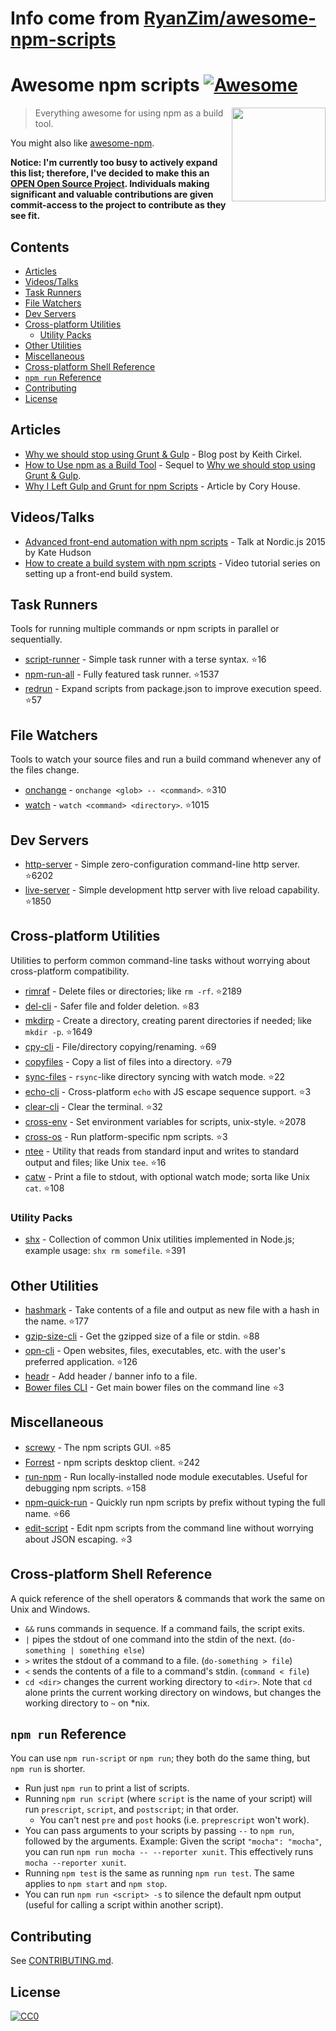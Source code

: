 # Info come from [RyanZim/awesome-npm-scripts](https://github.com/RyanZim/awesome-npm-scripts)
# Awesome npm scripts [![Awesome](https://awesome.re/badge.svg)](https://awesome.re)

[<img src="npm-logo.png" align="right" width="150">](https://www.npmjs.com)

> Everything awesome for using npm as a build tool.

You might also like [awesome-npm](https://github.com/sindresorhus/awesome-npm).

**Notice: I'm currently too busy to actively expand this list; therefore, I've decided to make this an [OPEN Open Source Project](http://openopensource.org). Individuals making significant and valuable contributions are given commit-access to the project to contribute as they see fit.**

## Contents

<!-- START doctoc generated TOC please keep comment here to allow auto update -->
<!-- DON'T EDIT THIS SECTION, INSTEAD RE-RUN doctoc TO UPDATE -->


- [Articles](#articles)
- [Videos/Talks](#videostalks)
- [Task Runners](#task-runners)
- [File Watchers](#file-watchers)
- [Dev Servers](#dev-servers)
- [Cross-platform Utilities](#cross-platform-utilities)
  - [Utility Packs](#utility-packs)
- [Other Utilities](#other-utilities)
- [Miscellaneous](#miscellaneous)
- [Cross-platform Shell Reference](#cross-platform-shell-reference)
- [`npm run` Reference](#npm-run-reference)
- [Contributing](#contributing)
- [License](#license)

<!-- END doctoc generated TOC please keep comment here to allow auto update -->

## Articles

- [Why we should stop using Grunt & Gulp](https://www.keithcirkel.co.uk/why-we-should-stop-using-grunt/) - Blog post by Keith Cirkel.
- [How to Use npm as a Build Tool](https://www.keithcirkel.co.uk/how-to-use-npm-as-a-build-tool/) - Sequel to [Why we should stop using Grunt & Gulp](https://www.keithcirkel.co.uk/why-we-should-stop-using-grunt/).
- [Why I Left Gulp and Grunt for npm Scripts](https://medium.freecodecamp.com/why-i-left-gulp-and-grunt-for-npm-scripts-3d6853dd22b8) -  Article by Cory House.

## Videos/Talks

- [Advanced front-end automation with npm scripts](https://www.youtube.com/watch?v=0RYETb9YVrk) - Talk at Nordic.js 2015 by Kate Hudson
- [How to create a build system with npm scripts](http://www.penta-code.com/how-to-create-a-build-system-with-npm-scripts/) - Video tutorial series on setting up a front-end build system.

## Task Runners

Tools for running multiple commands or npm scripts in parallel or sequentially.

- [script-runner](https://github.com/paulpflug/script-runner) - Simple task runner with a terse syntax. :star:16
- [npm-run-all](https://github.com/mysticatea/npm-run-all) - Fully featured task runner. :star:1537
- [redrun](https://github.com/coderaiser/redrun) - Expand scripts from package.json to improve execution speed. :star:57

## File Watchers

Tools to watch your source files and run a build command whenever any of the files change.

- [onchange](https://github.com/Qard/onchange) - `onchange <glob> -- <command>`. :star:310
- [watch](https://github.com/mikeal/watch) - `watch <command> <directory>`. :star:1015

## Dev Servers

- [http-server](https://github.com/indexzero/http-server) - Simple zero-configuration command-line http server. :star:6202
- [live-server](https://github.com/tapio/live-server) - Simple development http server with live reload capability. :star:1850

## Cross-platform Utilities

Utilities to perform common command-line tasks without worrying about cross-platform compatibility.

- [rimraf](https://github.com/isaacs/rimraf) - Delete files or directories; like `rm -rf`. :star:2189
- [del-cli](https://github.com/sindresorhus/del-cli) - Safer file and folder deletion. :star:83
- [mkdirp](https://github.com/substack/node-mkdirp) - Create a directory, creating parent directories if needed; like `mkdir -p`. :star:1649
- [cpy-cli](https://github.com/sindresorhus/cpy-cli) - File/directory copying/renaming. :star:69
- [copyfiles](https://github.com/calvinmetcalf/copyfiles) - Copy a list of files into a directory. :star:79
- [sync-files](https://github.com/byteclubfr/node-sync-files) - `rsync`-like directory syncing with watch mode. :star:22
- [echo-cli](https://github.com/iamakulov/echo-cli) - Cross-platform `echo` with JS escape sequence support. :star:3
- [clear-cli](https://github.com/sindresorhus/clear-cli) - Clear the terminal. :star:32
- [cross-env](https://github.com/kentcdodds/cross-env) - Set environment variables for scripts, unix-style. :star:2078
- [cross-os](https://github.com/milewski/cross-os) - Run platform-specific npm scripts. :star:3
- [ntee](https://github.com/stefanmaric/ntee) - Utility that reads from standard input and writes to standard output and files; like Unix `tee`. :star:16
- [catw](https://github.com/substack/catw) - Print a file to stdout, with optional watch mode; sorta like Unix `cat`. :star:108

### Utility Packs

- [shx](https://github.com/shelljs/shx) - Collection of common Unix utilities implemented in Node.js; example usage: `shx rm somefile`. :star:391

## Other Utilities

- [hashmark](https://github.com/keithamus/hashmark) -  Take contents of a file and output as new file with a hash in the name. :star:177
- [gzip-size-cli](https://github.com/sindresorhus/gzip-size-cli) - Get the gzipped size of a file or stdin. :star:88
- [opn-cli](https://github.com/sindresorhus/opn-cli) - Open websites, files, executables, etc. with the user's preferred application. :star:126
- [headr](https://github.com/heldr/headr) - Add header / banner info to a file.
- [Bower files CLI](https://github.com/thompsonemerson/bower-files-cli) - Get main bower files on the command line :star:3

## Miscellaneous

- [screwy](https://github.com/samueleaton/screwy) - The npm scripts GUI. :star:85
- [Forrest](https://github.com/stefanjudis/forrest) - npm scripts desktop client. :star:242
- [run-npm](https://github.com/timoxley/npm-run) - Run locally-installed node module executables. Useful for debugging npm scripts. :star:158
- [npm-quick-run](https://github.com/bahmutov/npm-quick-run) - Quickly run npm scripts by prefix without typing the full name. :star:66
- [edit-script](https://github.com/RyanZim/edit-script) - Edit npm scripts from the command line without worrying about JSON escaping. :star:3

## Cross-platform Shell Reference

A quick reference of the shell operators & commands that work the same on Unix and Windows.

- `&&` runs commands in sequence. If a command fails, the script exits.
- `|` pipes the stdout of one command into the stdin of the next. (`do-something | something else`)
- `>` writes the stdout of a command to a file. (`do-something > file`)
- `<` sends the contents of a file to a command's stdin. (`command < file`)
- `cd <dir>` changes the current working directory to `<dir>`. Note that `cd` alone prints the current working directory on windows, but changes the working directory to `~` on \*nix.

## `npm run` Reference

You can use `npm run-script` or `npm run`; they both do the same thing, but `npm run` is shorter.

- Run just `npm run` to print a list of scripts.
- Running `npm run script` (where `script` is the name of your script) will run `prescript`, `script`, and `postscript`; in that order.
  - You can't nest `pre` and `post` hooks (i.e. `preprescript` won't work).
- You can pass arguments to your scripts by passing `--` to `npm run`, followed by the arguments. Example: Given the script `"mocha": "mocha"`, you can run `npm run mocha -- --reporter xunit`. This effectively runs `mocha --reporter xunit`.
- Running `npm test` is the same as running `npm run test`. The same applies to `npm start` and `npm stop`.
- You can run `npm run <script> -s` to silence the default npm output (useful for calling a script within another script).

## Contributing

See [CONTRIBUTING.md](https://github.com/RyanZim/awesome-npm-scripts/blob/master/CONTRIBUTING.md).

## License

[![CC0](http://mirrors.creativecommons.org/presskit/buttons/88x31/svg/cc-zero.svg)](https://creativecommons.org/publicdomain/zero/1.0/)


